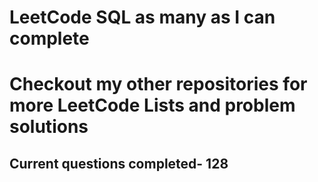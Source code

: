 <h1>LeetCode SQL as many as I can complete</h1>
<h1> Checkout my other repositories for more LeetCode Lists and problem solutions</h1>

<h2>Current questions completed- 128</h2>
